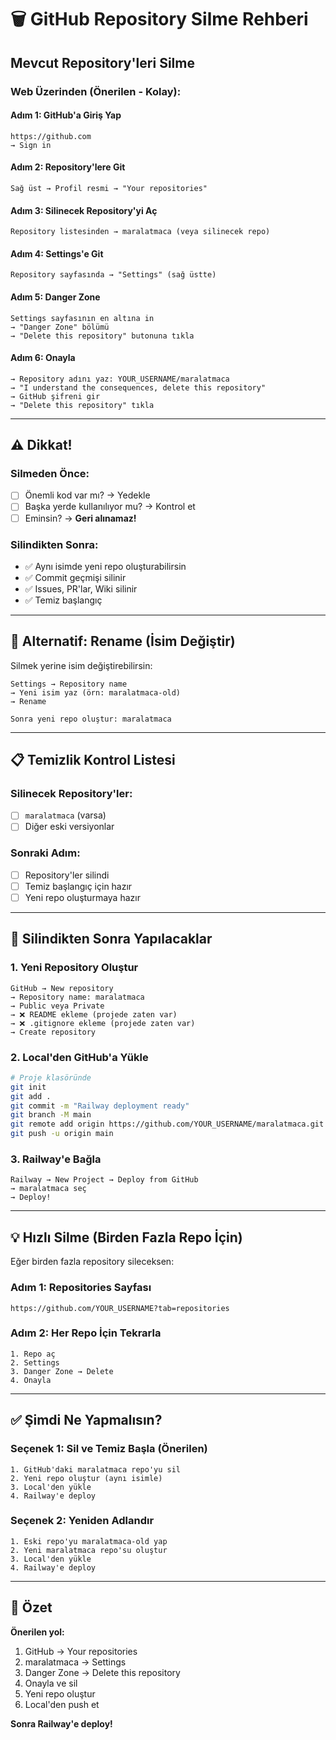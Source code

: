 # 🗑️ GitHub Repository Silme Rehberi

## Mevcut Repository'leri Silme

### Web Üzerinden (Önerilen - Kolay):

#### Adım 1: GitHub'a Giriş Yap
```
https://github.com
→ Sign in
```

#### Adım 2: Repository'lere Git
```
Sağ üst → Profil resmi → "Your repositories"
```

#### Adım 3: Silinecek Repository'yi Aç
```
Repository listesinden → maralatmaca (veya silinecek repo)
```

#### Adım 4: Settings'e Git
```
Repository sayfasında → "Settings" (sağ üstte)
```

#### Adım 5: Danger Zone
```
Settings sayfasının en altına in
→ "Danger Zone" bölümü
→ "Delete this repository" butonuna tıkla
```

#### Adım 6: Onayla
```
→ Repository adını yaz: YOUR_USERNAME/maralatmaca
→ "I understand the consequences, delete this repository"
→ GitHub şifreni gir
→ "Delete this repository" tıkla
```

---

## ⚠️ Dikkat!

### Silmeden Önce:
- [ ] Önemli kod var mı? → Yedekle
- [ ] Başka yerde kullanılıyor mu? → Kontrol et
- [ ] Eminsin? → **Geri alınamaz!**

### Silindikten Sonra:
- ✅ Aynı isimde yeni repo oluşturabilirsin
- ✅ Commit geçmişi silinir
- ✅ Issues, PR'lar, Wiki silinir
- ✅ Temiz başlangıç

---

## 🔄 Alternatif: Rename (İsim Değiştir)

Silmek yerine isim değiştirebilirsin:

```
Settings → Repository name
→ Yeni isim yaz (örn: maralatmaca-old)
→ Rename

Sonra yeni repo oluştur: maralatmaca
```

---

## 📋 Temizlik Kontrol Listesi

### Silinecek Repository'ler:
- [ ] `maralatmaca` (varsa)
- [ ] Diğer eski versiyonlar

### Sonraki Adım:
- [ ] Repository'ler silindi
- [ ] Temiz başlangıç için hazır
- [ ] Yeni repo oluşturmaya hazır

---

## 🚀 Silindikten Sonra Yapılacaklar

### 1. Yeni Repository Oluştur
```
GitHub → New repository
→ Repository name: maralatmaca
→ Public veya Private
→ ❌ README ekleme (projede zaten var)
→ ❌ .gitignore ekleme (projede zaten var)
→ Create repository
```

### 2. Local'den GitHub'a Yükle
```bash
# Proje klasöründe
git init
git add .
git commit -m "Railway deployment ready"
git branch -M main
git remote add origin https://github.com/YOUR_USERNAME/maralatmaca.git
git push -u origin main
```

### 3. Railway'e Bağla
```
Railway → New Project → Deploy from GitHub
→ maralatmaca seç
→ Deploy!
```

---

## 💡 Hızlı Silme (Birden Fazla Repo İçin)

Eğer birden fazla repository sileceksen:

### Adım 1: Repositories Sayfası
```
https://github.com/YOUR_USERNAME?tab=repositories
```

### Adım 2: Her Repo İçin Tekrarla
```
1. Repo aç
2. Settings
3. Danger Zone → Delete
4. Onayla
```

---

## ✅ Şimdi Ne Yapmalısın?

### Seçenek 1: Sil ve Temiz Başla (Önerilen)
```
1. GitHub'daki maralatmaca repo'yu sil
2. Yeni repo oluştur (aynı isimle)
3. Local'den yükle
4. Railway'e deploy
```

### Seçenek 2: Yeniden Adlandır
```
1. Eski repo'yu maralatmaca-old yap
2. Yeni maralatmaca repo'su oluştur
3. Local'den yükle
4. Railway'e deploy
```

---

## 🎯 Özet

**Önerilen yol:**
1. GitHub → Your repositories
2. maralatmaca → Settings
3. Danger Zone → Delete this repository
4. Onayla ve sil
5. Yeni repo oluştur
6. Local'den push et

**Sonra Railway'e deploy!**
